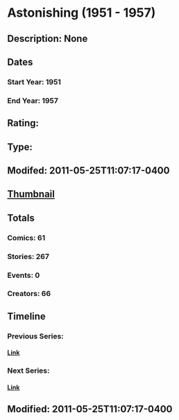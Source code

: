 # Astonishing (1951 - 1957)
## Description: None
## Dates
### Start Year: 1951
### End Year: 1957
## Rating: 
## Type: 
## Modifed: 2011-05-25T11:07:17-0400
## [Thumbnail](http://i.annihil.us/u/prod/marvel/i/mg/e/90/4bad2da1f243f.jpg)
## Totals
### Comics: 61
### Stories: 267
### Events: 0
### Creators: 66
## Timeline
### Previous Series: 
#### [Link]()
### Next Series: 
#### [Link]()
## Modified: 2011-05-25T11:07:17-0400